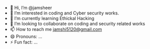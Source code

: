 - 👋 Hi, I’m @jamsheer
- 👀 I’m interested in coding and Cyber security works.
- 🌱 I’m currently learning  Ethickal Hacking
- 💞️ I’m looking to collaborate on coding and security related works
- 📫 How to reach me jamshi5120@gmail.com
- 😄 Pronouns: ...
- ⚡ Fun fact: ...

<!---
jamshi5120/jamshi5120 is a ✨ special ✨ repository because its `README.md` (this file) appears on your GitHub profile.
You can click the Preview link to take a look at your changes.
--->
